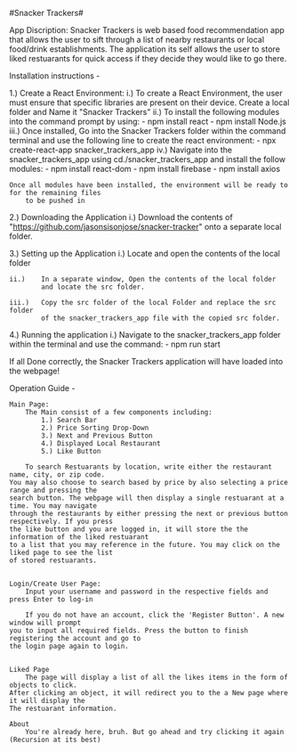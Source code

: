 #Snacker Trackers#

App Discription:
Snacker Trackers is web based food recommendation app that allows the user
to sift through a list of nearby restaurants or local food/drink establishments.
The application its self allows the user to store liked restuarants
for quick access if they decide they would like to go there.



Installation instructions -

1.) Create a React Environment:
	i.) 	To create a React Environment, the user must ensure that specific libraries
			are present on their device. Create a local folder and Name it "Snacker Trackers"
	ii.)	To install the following modules into the command prompt by using:
				- npm install react
				- npm install Node.js
	iii.)	Once installed, Go into the Snacker Trackers folder within the command terminal and
			use the following line to create the react environment:
				- npx create-react-app snacker_trackers_app
 	iv.)	Navigate into the snacker_trackers_app using cd./snacker_trackers_app and install
			the follow modules:
				- npm install react-dom
				- npm install firebase
				- npm install axios

	Once all modules have been installed, the environment will be ready to for the remaining files
		to be pushed in

2.) Downloading the Application
	i.) 	Download the contents of "https://github.com/jasonsisonjose/snacker-tracker" onto a separate 
			local folder.

3.) Setting up the Application
	i.) 	Locate and open the contents of the local folder
	
	ii.) 	In a separate window, Open the contents of the local folder 
			and locate the src folder.

	iii.) 	Copy the src folder of the local Folder and replace the src folder 
			of the snacker_trackers_app file with the copied src folder.

4.) Running the application
	i.) 	Navigate to the snacker_trackers_app folder within the terminal and use the command:
			- npm run start


If all Done correctly, the Snacker Trackers application will have loaded into the webpage!




Operation Guide - 
	
	Main Page:
		The Main consist of a few components including:
			1.) Search Bar
			2.) Price Sorting Drop-Down
			3.) Next and Previous Button
			4.) Displayed Local Restaurant
			5.) Like Button

		To search Restuarants by location, write either the restaurant name, city, or zip code.
	You may also choose to search based by price by also selecting a price range and pressing the 
	search button. The webpage will then display a single restuarant at a time. You may navigate 
	through the restaurants by either pressing the next or previous button respectively. If you press
	the like button and you are logged in, it will store the the information of the liked restuarant
	to a list that you may reference in the future. You may click on the liked page to see the list
	of stored restuarants.
	

	Login/Create User Page:
		Input your username and password in the respective fields and press Enter to log-in
		
		If you do not have an account, click the 'Register Button'. A new window will prompt
	you to input all required fields. Press the button to finish registering the account and go to
	the login page again to login.
		
	
	Liked Page
		The page will display a list of all the likes items in the form of objects to click. 
	After clicking an object, it will redirect you to the a New page where it will display the
	The restuarant information.
	
	About
		You're already here, bruh. But go ahead and try clicking it again (Recursion at its best)
